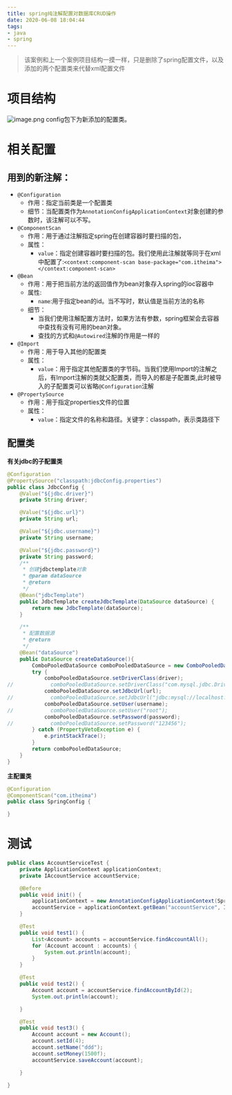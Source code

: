```yaml
---
title: spring纯注解配置对数据库CRUD操作
date: 2020-06-08 18:04:44
tags:
- java
- spring
---
```


> 该案例和上一个案例项目结构一摸一样，只是删除了spring配置文件，以及添加的两个配置类来代替xml配置文件
# 项目结构
![image.png](https://halo-1257208482.image.myqcloud.com/image_1591610963351.png!webp)
config包下为新添加的配置类。
# 相关配置
## 用到的新注解：
- `@Configuration`
	- 作用：指定当前类是一个配置类
	- 细节：当配置类作为`AnnotationConfigApplicationContext`对象创建的参数时，该注解可以不写。
 - `@ComponentScan`
	- 作用：用于通过注解指定spring在创建容器时要扫描的包，
	- 属性：
		- `value`：指定创建容器时要扫描的包。我们使用此注解就等同于在xml中配置了:`<context:component-scan base-package="com.itheima"></context:component-scan>`
 - `@Bean`
	- 作用：用于把当前方法的返回值作为bean对象存入spring的ioc容器中
	- 属性:
		- `name`:用于指定bean的id。当不写时，默认值是当前方法的名称
	- 细节：
		- 当我们使用注解配置方法时，如果方法有参数，spring框架会去容器中查找有没有可用的bean对象。
		- 查找的方式和`@Autowired`注解的作用是一样的
- `@Import`
	- 作用：用于导入其他的配置类
	- 属性：
		- `value`：用于指定其他配置类的字节码。当我们使用Import的注解之后，有Import注解的类就父配置类，而导入的都是子配置类,此时被导入的子配置类可以省略`@Configuration`注解
- `@PropertySource`
	- 作用：用于指定properties文件的位置
	- 属性：
		- `value`：指定文件的名称和路径。关键字：classpath，表示类路径下

## 配置类
**有关jdbc的子配置类**
```java
@Configuration
@PropertySource("classpath:jdbcConfig.properties")
public class JdbcConfig {
    @Value("${jdbc.driver}")
    private String driver;

    @Value("${jdbc.url}")
    private String url;

    @Value("${jdbc.username}")
    private String username;

    @Value("${jdbc.password}")
    private String password;
    /**
     * 创建jdbctemplate对象
     * @param dataSource
     * @return
     */
    @Bean("jdbcTemplate")
    public JdbcTemplate createJdbcTemplate(DataSource dataSource) {
        return new JdbcTemplate(dataSource);
    }

    /**
     * 配置数据源
     * @return
     */
    @Bean("dataSource")
    public DataSource createDataSource(){
        ComboPooledDataSource comboPooledDataSource = new ComboPooledDataSource();
        try {
            comboPooledDataSource.setDriverClass(driver);
//            comboPooledDataSource.setDriverClass("com.mysql.jdbc.Driver");
            comboPooledDataSource.setJdbcUrl(url);
//            comboPooledDataSource.setJdbcUrl("jdbc:mysql://localhost:3306/spring");
            comboPooledDataSource.setUser(username);
//            comboPooledDataSource.setUser("root");
            comboPooledDataSource.setPassword(password);
//            comboPooledDataSource.setPassword("123456");
        } catch (PropertyVetoException e) {
            e.printStackTrace();
        }
        return comboPooledDataSource;
    }
}
```
**主配置类**
```java
@Configuration
@ComponentScan("com.itheima")
public class SpringConfig {

}
```
# 测试
```java
public class AccountServiceTest {
    private ApplicationContext applicationContext;
    private IAccountService accountService;

    @Before
    public void init() {
        applicationContext = new AnnotationConfigApplicationContext(SpringConfig.class);
        accountService = applicationContext.getBean("accountService", IAccountService.class);
    }

    @Test
    public void test1() {
        List<Account> accounts = accountService.findAccountAll();
        for (Account account : accounts) {
            System.out.println(account);
        }
    }

    @Test
    public void test2() {
        Account account = accountService.findAccountById(2);
        System.out.println(account);

    }

    @Test
    public void test3() {
        Account account = new Account();
        account.setId(4);
        account.setName("ddd");
        account.setMoney(1500f);
        accountService.saveAccount(account);

    }

}
```
